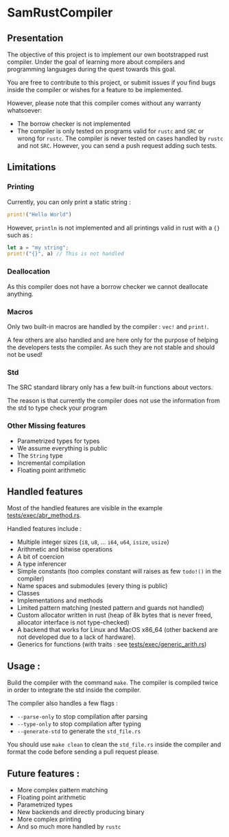 # SamRustCompiler

## Presentation

The objective of this project is to implement our own bootstrapped rust compiler. Under the goal of learning more about compilers and programming languages during the quest towards this goal.

You are free to contribute to this project, or submit issues if you find bugs inside the compiler or wishes for a feature to be implemented.

However, please note that this compiler comes without any warranty whatsoever:

- The borrow checker is not implemented
- The compiler is only tested on programs valid for `rustc` and `SRC` or wrong for `rustc`. The compiler is never tested on cases handled by `rustc` and not `SRC`. However, you can send a push request adding such tests.

## Limitations

### Printing

Currently, you can only print a static string :

```rust
print!("Hello World")
```

However, `println` is not implemented and all printings valid in rust with a `{}` such as :

```rust
let a = "my string";
print!("{}", a) // This is not handled
```


### Deallocation

As this compiler does not have a borrow checker we cannot deallocate anything.


### Macros

Only two built-in macros are handled by the compiler : `vec!` and `print!`.

A few others are also handled and are here only for the purpose of helping the developers tests the compiler. As such they are not stable and should not be used!

### Std

The SRC standard library only has a few built-in functions about vectors.

The reason is that currently the compiler does not use the information from the std to type check your program


### Other Missing features

- Parametrized types for types
- We assume everything is public
- The `String` type
- Incremental compilation
- Floating point arithmetic

## Handled features

Most of the handled features are visible in the example [tests/exec/abr_method.rs](https://github.com/samsa1/SamRustCompiler/blob/main/tests/exec/abr_methods.rs).

Handled features include :

- Multiple integer sizes (`i8`, `u8`, ... `i64`, `u64`, `isize`, `usize`)
- Arithmetic and bitwise operations
- A bit of coercion
- A type inferencer
- Simple constants (too complex constant will raises as few `todo!()` in the compiler)
- Name spaces and submodules (every thing is public)
- Classes
- Implementations and methods
- Limited pattern matching (nested pattern and guards not handled)
- Custom allocator written in rust (heap of 8k bytes that is never freed, allocator interface is not type-checked)
- A backend that works for Linux and MacOS x86_64 (other backend are not developed due to a lack of hardware).
- Generics for functions (with traits : see [tests/exec/generic_arith.rs](https://github.com/samsa1/SamRustCompiler/blob/main/tests/exec/generic_arith.rs))

## Usage :

Build the compiler with the command `make`. The compiler is compiled twice in order to integrate the std inside the compiler.

The compiler also handles a few flags : 
- `--parse-only` to stop compilation after parsing
- `--type-only` to stop compilation after typing
- `--generate-std` to generate the `std_file.rs`

You should use `make clean` to clean the `std_file.rs` inside the compiler and format the code before sending a pull request please.


## Future features :

- More complex pattern matching
- Floating point arithmetic
- Parametrized types
- New backends and directly producing binary
- More complex printing
- And so much more handled by `rustc`


